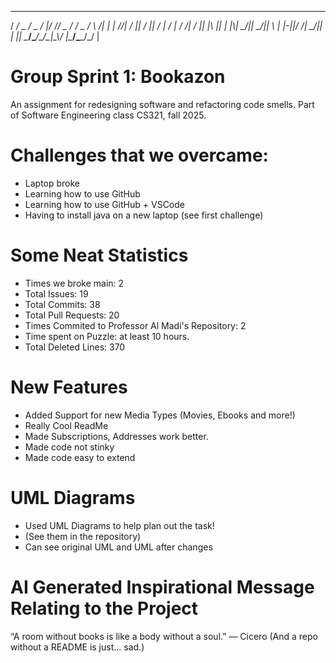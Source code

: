  ____  ____  ____  _  __ ____  ____  ____  _     
/  __\/  _ \/  _ \/ |/ //  _ \/_   \/  _ \/ \  /|
| | //| / \|| / \||   / | / \| /   /| / \|| |\ ||
| |_\\| \_/|| \_/||   \ | |-||/   /_| \_/|| | \||
\____/\____/\____/\_|\_\\_/ \|\____/\____/\_/  \|
                                                 

# Group Sprint 1: Bookazon
An assignment for redesigning software and refactoring code smells.  Part of Software Engineering class CS321, fall 2025.

# Challenges that we overcame:
- Laptop broke
- Learning how to use GitHub
- Learning how to use GitHub + VSCode
- Having to install java on a new laptop (see first challenge)

# Some Neat Statistics
- Times we broke main: 2
- Total Issues: 19
- Total Commits: 38
- Total Pull Requests: 20
- Times Commited to Professor Al Madi's Repository: 2
- Time spent on Puzzle: at least 10 hours.
- Total Deleted Lines: 370

# New Features
- Added Support for new Media Types (Movies, Ebooks and more!)
- Really Cool ReadMe
- Made Subscriptions, Addresses work better.
- Made code not stinky
- Made code easy to extend

# UML Diagrams
- Used UML Diagrams to help plan out the task!
- (See them in the repository)
- Can see original UML and UML after changes

# AI Generated Inspirational Message Relating to the Project
“A room without books is like a body without a soul.” — Cicero
(And a repo without a README is just… sad.)
